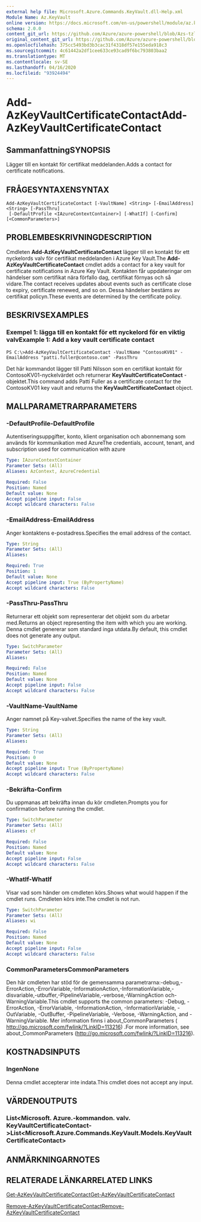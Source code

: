 ```yaml
---
external help file: Microsoft.Azure.Commands.KeyVault.dll-Help.xml
Module Name: Az.KeyVault
online version: https://docs.microsoft.com/en-us/powershell/module/az.keyvault/add-azkeyvaultcertificatecontact
schema: 2.0.0
content_git_url: https://github.com/Azure/azure-powershell/blob/Azs-tzl/src/KeyVault/KeyVault/help/Add-AzKeyVaultCertificateContact.md
original_content_git_url: https://github.com/Azure/azure-powershell/blob/Azs-tzl/src/KeyVault/KeyVault/help/Add-AzKeyVaultCertificateContact.md
ms.openlocfilehash: 375cc5493bd3b3cac31f4318df57e155eda918c3
ms.sourcegitcommit: 4c61442a2df1cee633ce93cad9f6bc793803baa2
ms.translationtype: MT
ms.contentlocale: sv-SE
ms.lasthandoff: 04/16/2020
ms.locfileid: "93924494"
---
```

# <span data-ttu-id="62b49-101">Add-AzKeyVaultCertificateContact</span><span class="sxs-lookup"><span data-stu-id="62b49-101">Add-AzKeyVaultCertificateContact</span></span>

## <span data-ttu-id="62b49-102">Sammanfattning</span><span class="sxs-lookup"><span data-stu-id="62b49-102">SYNOPSIS</span></span>
<span data-ttu-id="62b49-103">Lägger till en kontakt för certifikat meddelanden.</span><span class="sxs-lookup"><span data-stu-id="62b49-103">Adds a contact for certificate notifications.</span></span>

## <span data-ttu-id="62b49-104">FRÅGESYNTAXEN</span><span class="sxs-lookup"><span data-stu-id="62b49-104">SYNTAX</span></span>

```
Add-AzKeyVaultCertificateContact [-VaultName] <String> [-EmailAddress] <String> [-PassThru]
 [-DefaultProfile <IAzureContextContainer>] [-WhatIf] [-Confirm] [<CommonParameters>]
```

## <span data-ttu-id="62b49-105">PROBLEMBESKRIVNING</span><span class="sxs-lookup"><span data-stu-id="62b49-105">DESCRIPTION</span></span>
<span data-ttu-id="62b49-106">Cmdleten **Add-AzKeyVaultCertificateContact** lägger till en kontakt för ett nyckelords valv för certifikat meddelanden i Azure Key Vault.</span><span class="sxs-lookup"><span data-stu-id="62b49-106">The **Add-AzKeyVaultCertificateContact** cmdlet adds a contact for a key vault for certificate notifications in Azure Key Vault.</span></span>
<span data-ttu-id="62b49-107">Kontakten får uppdateringar om händelser som certifikat nära förfallo dag, certifikat förnyas och så vidare.</span><span class="sxs-lookup"><span data-stu-id="62b49-107">The contact receives updates about events such as certificate close to expiry, certificate renewed, and so on.</span></span>
<span data-ttu-id="62b49-108">Dessa händelser bestäms av certifikat policyn.</span><span class="sxs-lookup"><span data-stu-id="62b49-108">These events are determined by the certificate policy.</span></span>

## <span data-ttu-id="62b49-109">BESKRIVS</span><span class="sxs-lookup"><span data-stu-id="62b49-109">EXAMPLES</span></span>

### <span data-ttu-id="62b49-110">Exempel 1: lägga till en kontakt för ett nyckelord för en viktig valv</span><span class="sxs-lookup"><span data-stu-id="62b49-110">Example 1: Add a key vault certificate contact</span></span>
```
PS C:\>Add-AzKeyVaultCertificateContact -VaultName "ContosoKV01" -EmailAddress "patti.fuller@contoso.com" -PassThru
```

<span data-ttu-id="62b49-111">Det här kommandot lägger till Patti Nilsson som en certifikat kontakt för ContosoKV01-nyckelvärdet och returnerar **KeyVaultCertificateContact** -objektet.</span><span class="sxs-lookup"><span data-stu-id="62b49-111">This command adds Patti Fuller as a certificate contact for the ContosoKV01 key vault and returns the **KeyVaultCertificateContact** object.</span></span>

## <span data-ttu-id="62b49-112">MALLPARAMETRAR</span><span class="sxs-lookup"><span data-stu-id="62b49-112">PARAMETERS</span></span>

### <span data-ttu-id="62b49-113">-DefaultProfile</span><span class="sxs-lookup"><span data-stu-id="62b49-113">-DefaultProfile</span></span>
<span data-ttu-id="62b49-114">Autentiseringsuppgifter, konto, klient organisation och abonnemang som används för kommunikation med Azure</span><span class="sxs-lookup"><span data-stu-id="62b49-114">The credentials, account, tenant, and subscription used for communication with azure</span></span>

```yaml
Type: IAzureContextContainer
Parameter Sets: (All)
Aliases: AzContext, AzureCredential

Required: False
Position: Named
Default value: None
Accept pipeline input: False
Accept wildcard characters: False
```

### <span data-ttu-id="62b49-115">-EmailAddress</span><span class="sxs-lookup"><span data-stu-id="62b49-115">-EmailAddress</span></span>
<span data-ttu-id="62b49-116">Anger kontaktens e-postadress.</span><span class="sxs-lookup"><span data-stu-id="62b49-116">Specifies the email address of the contact.</span></span>

```yaml
Type: String
Parameter Sets: (All)
Aliases: 

Required: True
Position: 1
Default value: None
Accept pipeline input: True (ByPropertyName)
Accept wildcard characters: False
```

### <span data-ttu-id="62b49-117">-PassThru</span><span class="sxs-lookup"><span data-stu-id="62b49-117">-PassThru</span></span>
<span data-ttu-id="62b49-118">Returnerar ett objekt som representerar det objekt som du arbetar med.</span><span class="sxs-lookup"><span data-stu-id="62b49-118">Returns an object representing the item with which you are working.</span></span>
<span data-ttu-id="62b49-119">Denna cmdlet genererar som standard inga utdata.</span><span class="sxs-lookup"><span data-stu-id="62b49-119">By default, this cmdlet does not generate any output.</span></span>

```yaml
Type: SwitchParameter
Parameter Sets: (All)
Aliases: 

Required: False
Position: Named
Default value: None
Accept pipeline input: False
Accept wildcard characters: False
```

### <span data-ttu-id="62b49-120">-VaultName</span><span class="sxs-lookup"><span data-stu-id="62b49-120">-VaultName</span></span>
<span data-ttu-id="62b49-121">Anger namnet på Key-valvet.</span><span class="sxs-lookup"><span data-stu-id="62b49-121">Specifies the name of the key vault.</span></span>

```yaml
Type: String
Parameter Sets: (All)
Aliases: 

Required: True
Position: 0
Default value: None
Accept pipeline input: True (ByPropertyName)
Accept wildcard characters: False
```

### <span data-ttu-id="62b49-122">-Bekräfta</span><span class="sxs-lookup"><span data-stu-id="62b49-122">-Confirm</span></span>
<span data-ttu-id="62b49-123">Du uppmanas att bekräfta innan du kör cmdleten.</span><span class="sxs-lookup"><span data-stu-id="62b49-123">Prompts you for confirmation before running the cmdlet.</span></span>

```yaml
Type: SwitchParameter
Parameter Sets: (All)
Aliases: cf

Required: False
Position: Named
Default value: None
Accept pipeline input: False
Accept wildcard characters: False
```

### <span data-ttu-id="62b49-124">-WhatIf</span><span class="sxs-lookup"><span data-stu-id="62b49-124">-WhatIf</span></span>
<span data-ttu-id="62b49-125">Visar vad som händer om cmdleten körs.</span><span class="sxs-lookup"><span data-stu-id="62b49-125">Shows what would happen if the cmdlet runs.</span></span>
<span data-ttu-id="62b49-126">Cmdleten körs inte.</span><span class="sxs-lookup"><span data-stu-id="62b49-126">The cmdlet is not run.</span></span>

```yaml
Type: SwitchParameter
Parameter Sets: (All)
Aliases: wi

Required: False
Position: Named
Default value: None
Accept pipeline input: False
Accept wildcard characters: False
```

### <span data-ttu-id="62b49-127">CommonParameters</span><span class="sxs-lookup"><span data-stu-id="62b49-127">CommonParameters</span></span>
<span data-ttu-id="62b49-128">Den här cmdleten har stöd för de gemensamma parametrarna:-debug,-ErrorAction,-ErrorVariable,-InformationAction,-InformationVariable,-disvariable,-utbuffer,-PipelineVariable,-verbose,-WarningAction och-WarningVariable.</span><span class="sxs-lookup"><span data-stu-id="62b49-128">This cmdlet supports the common parameters: -Debug, -ErrorAction, -ErrorVariable, -InformationAction, -InformationVariable, -OutVariable, -OutBuffer, -PipelineVariable, -Verbose, -WarningAction, and -WarningVariable.</span></span> <span data-ttu-id="62b49-129">Mer information finns i about_CommonParameters ( http://go.microsoft.com/fwlink/?LinkID=113216) .</span><span class="sxs-lookup"><span data-stu-id="62b49-129">For more information, see about_CommonParameters (http://go.microsoft.com/fwlink/?LinkID=113216).</span></span>

## <span data-ttu-id="62b49-130">KOSTNADS</span><span class="sxs-lookup"><span data-stu-id="62b49-130">INPUTS</span></span>

### <span data-ttu-id="62b49-131">Ingen</span><span class="sxs-lookup"><span data-stu-id="62b49-131">None</span></span>
<span data-ttu-id="62b49-132">Denna cmdlet accepterar inte indata.</span><span class="sxs-lookup"><span data-stu-id="62b49-132">This cmdlet does not accept any input.</span></span>

## <span data-ttu-id="62b49-133">VÄRDEN</span><span class="sxs-lookup"><span data-stu-id="62b49-133">OUTPUTS</span></span>

### <span data-ttu-id="62b49-134">List<Microsoft. Azure.-kommandon. valv. KeyVaultCertificateContact-></span><span class="sxs-lookup"><span data-stu-id="62b49-134">List<Microsoft.Azure.Commands.KeyVault.Models.KeyVaultCertificateContact></span></span>

## <span data-ttu-id="62b49-135">ANMÄRKNINGAR</span><span class="sxs-lookup"><span data-stu-id="62b49-135">NOTES</span></span>

## <span data-ttu-id="62b49-136">RELATERADE LÄNKAR</span><span class="sxs-lookup"><span data-stu-id="62b49-136">RELATED LINKS</span></span>

[<span data-ttu-id="62b49-137">Get-AzKeyVaultCertificateContact</span><span class="sxs-lookup"><span data-stu-id="62b49-137">Get-AzKeyVaultCertificateContact</span></span>](./Get-AzKeyVaultCertificateContact.md)

[<span data-ttu-id="62b49-138">Remove-AzKeyVaultCertificateContact</span><span class="sxs-lookup"><span data-stu-id="62b49-138">Remove-AzKeyVaultCertificateContact</span></span>](./Remove-AzKeyVaultCertificateContact.md)

